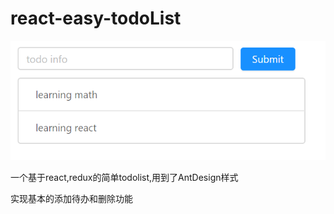 # react-easy-todoList

![todolist](https://github.com/xuexinyi2000/react-easy-todoList/blob/master/todolist.png?raw=true)

一个基于react,redux的简单todolist,用到了AntDesign样式

实现基本的添加待办和删除功能

